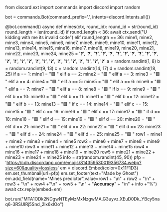 from discord.ext import commands
import discord
import random

bot = commands.Bot(command_prefix='.', intents=discord.Intents.all())

@bot.command()
async def mines(ctx, round_id):
    round_id = str(round_id)
    round_length = len(round_id)
    if round_length < 36:
        await ctx.send("U kidding with me its invalid code")
    elif round_length == 36:
        mine1, mine2, mine3, mine4, mine5, mine6, mine7, mine8, mine9, mine10, mine11, mine12, mine13, mine14, mine15, mine16, mine17, mine18, mine19, mine20, mine21, mine22, mine23, mine24, mine25 = ':question:', ':question:', ':question:', ':question:', ':question:', ':question:', ':question:', ':question:', ':question:', ':question:', ':question:', ':question:', ':question:', ':question:', ':question:', ':question:', ':question:', ':question:', ':question:', ':question:', ':question:', ':question:', ':question:', ':question:', ':question:'
        a = random.randint(1, 8)
        b = random.randint(9, 13)
        c = random.randint(14, 17)
        d = random.randint(18, 25)
        if a == 1:
            mine1 = ":green_square: "
        elif a == 2:
            mine2 = ":green_square: "
        elif a == 3:
            mine3 = ":green_square: "
        elif a == 4:
            mine4 = ":green_square: "
        elif a == 5:
            mine5 = ":green_square: "
        elif a == 6:
            mine6 = ":green_square: "
        elif a == 7:
            mine7 = ":green_square: "
        elif a == 8:
            mine8 = ":green_square: "
        if b == 9:
            mine9 = ":green_square: "
        elif b == 10:
            mine10 = ":green_square: "
        elif b == 11:
            mine11 = ":green_square: "
        elif b == 12:
            mine12 = ":green_square: "
        elif b == 13:
            mine13 = ":green_square: "
        if c == 14:
            mine14 = ":green_square: "
        elif c == 15:
            mine15 = ":green_square: "
        elif c == 16:
            mine16 = ":green_square: "
        elif c == 17:
            mine17 = ":green_square: "
        if d == 18:
            mine18 = ":green_square: "
        elif d == 19:
            mine19 = ":green_square: "
        elif d == 20:
            mine20 = ":green_square: "
        elif d == 21:
            mine21 = ":green_square: "
        elif d == 22:
            mine22 = ":green_square: "
        elif d == 23:
            mine23 = ":green_square: "
        elif d == 24:
            mine24 = ":green_square: "
        elif d == 25:
            mine25 = ":green_square: "
        row1 = mine1 + mine2 + mine3 + mine4 + mine5
        row2 = mine6 + mine7 + mine8 + mine9 + mine10
        row3 = mine11 + mine12 + mine13 + mine14 + mine15
        row4 = mine16 + mine17 + mine18 + mine19 + mine20
        row5 = mine21 + mine22 + mine23 + mine24 + mine25
        info = str(random.randint(45, 90))
        pfp = 'https://cdn.discordapp.com/emojis/814359530019356734.webp?size=60&quality=lossless'
        em = discord.Embed(color=0x11F1D3)
        em.set_thumbnail(url=pfp)
        em.set_footer(text="Made by Ghost")
        em.add_field(name="Mines predictor",value=row1 + "\n" + row2 + "\n" + row3 + "\n" + row4 +"\n" + row5 + "\n" + "**Accuracy**" + "\n" + info +"%")
        await ctx.reply(embed=em)


bot.run("MTA1ODk2NDgwNTEyMzMxNzgwMA.G3uyvz.XEuD0Dk_YBcy5naq6-3RSUIRj5Snd_2lx6xlOo")
